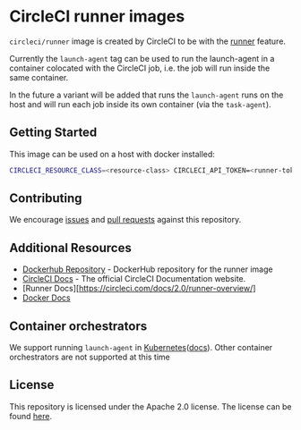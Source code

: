 # CircleCI runner images

`circleci/runner` image is created by CircleCI to be with the [runner][] feature.

Currently the `launch-agent` tag can be used to run the launch-agent in a container colocated with the CircleCI job, i.e. the job will run inside the same container.

In the future a variant will be added that runs the `launch-agent` runs on the host and will run each job inside its own container (via the `task-agent`).

## Getting Started

This image can be used on a host with docker installed:

```bash
CIRCLECI_RESOURCE_CLASS=<resource-class> CIRCLECI_API_TOKEN=<runner-token> docker run --env CIRCLECI_API_TOKEN --env CIRCLECI_RESOURCE_CLASS --name <container-name> circleci/runner:launch-agent
```

## Contributing

We encourage [issues](https://github.com/CircleCI-Public/circleci-runner-docker/issues) and [pull requests](https://github.com/CircleCI-Public/circleci-runner-docker/pulls) against this repository.

## Additional Resources

- [Dockerhub Repository](https://hub.docker.com/r/circleci/runner) - DockerHub repository for the runner image
- [CircleCI Docs](https://circleci.com/docs/) - The official CircleCI Documentation website.
- [Runner Docs][https://circleci.com/docs/2.0/runner-overview/]
- [Docker Docs](https://docs.docker.com/)

## Container orchestrators

We support running `launch-agent` in [Kubernetes](https://kubernetes.io/)([docs](https://circleci.com/docs/2.0/runner-on-kubernetes/)). Other container orchestrators are not supported at this time

## License

This repository is licensed under the Apache 2.0 license.
The license can be found [here](./LICENSE).

[runner]: https://github.com/CircleCI-Public/circleci-runner-docker/
[Nomad]: https://www.nomadproject.io/
[AWS Fargate]: https://aws.amazon.com/fargate
